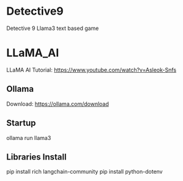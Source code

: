 # Detective9
Detective 9 Llama3 text based game

# LLaMA_AI
LLaMA  AI
Tutorial: https://www.youtube.com/watch?v=Asleok-Snfs

## Ollama
Download: https://ollama.com/download

## Startup
ollama run llama3

## Libraries Install 
pip install rich langchain-community
pip install python-dotenv


